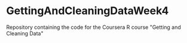 # GettingAndCleaningDataWeek4
Repository containing the code for the Coursera R course "Getting and Cleaning Data"

